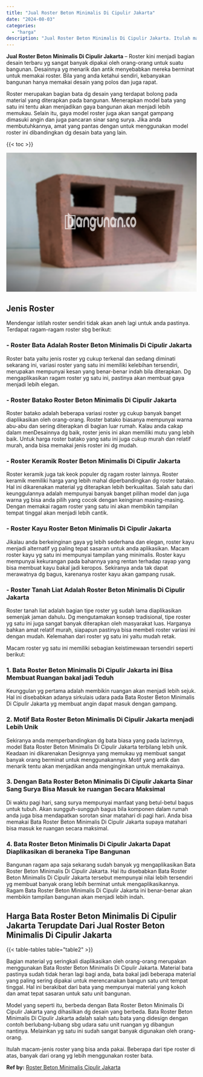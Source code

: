 ```yaml
---
title: "Jual Roster Beton Minimalis Di Cipulir Jakarta"
date: "2024-08-03"
categories: 
  - "harga"
description: "Jual Roster Beton Minimalis Di Cipulir Jakarta. Itulah macam-jenis roster yang bisa anda pakai. Beberapa dari tipe roster di atas, banyak dari orang yg lebih..."
---
```


**Jual Roster Beton Minimalis Di Cipulir Jakarta** – Roster kini menjadi bagian desain terbaru yg sangat banyak dipakai oleh orang-orang untuk suatu bangunan. Desainnya yg menarik dan antik menyebabkan mereka berminat untuk memakai roster. Bila yang anda ketahui sendiri, kebanyakan bangunan hanya memakai desain yang polos dan juga rapat.

Roster merupakan bagian bata dg desain yang terdapat bolong pada material yang diterapkan pada bangunan. Menerapkan model bata yang satu ini tentu akan menjadikan gaya bangunan akan menjadi lebih memukau. Selain itu, gaya model roster juga akan sangat gampang dimasuki angin dan juga pancaran sinar sang surya. Jika anda membutuhkannya, amat yang pantas dengan untuk menggunakan model roster ini dibandingkan dg desain bata yang lain.

{{< toc >}}

![Jual Roster Beton Minimalis Di Cipulir Jakarta](/images/bata-roster-minimalis-35.png)

## Jenis Roster

Mendengar istilah roster sendiri tidak akan aneh lagi untuk anda pastinya. Terdapat ragam-ragam roster sbg berikut:

### \- Roster Bata Adalah Roster Beton Minimalis Di Cipulir Jakarta

Roster bata yaitu jenis roster yg cukup terkenal dan sedang diminati sekarang ini, variasi roster yang satu ini memiliki kelebihan tersendiri, merupakan mempunyai kesan yang benar-benar indah bila diterapkan. Dg mengaplikasikan ragam roster yg satu ini, pastinya akan membuat gaya menjadi lebih elegan.

### \- Roster Batako Roster Beton Minimalis Di Cipulir Jakarta

Roster batako adalah beberapa variasi roster yg cukup banyak banget diaplikasikan oleh orang-orang. Roster batako biasanya mempunyai warna abu-abu dan sering diterapkan di bagian luar rumah. Kalau anda cakap dalam menDesainnya dg baik, roster jenis ini akan memiliki mutu yang lebih baik. Untuk harga roster batako yang satu ini juga cukup murah dan relatif murah, anda bisa memakai jenis roster ini dg mudah.

### \- Roster Keramik Roster Beton Minimalis Di Cipulir Jakarta

Roster keramik juga tak keok populer dg ragam roster lainnya. Roster keramik memiliki harga yang lebih mahal diperbandingkan dg roster batako. Hal ini dikarenakan material yg diterapkan lebih berkualitas. Salah satu dari keunggulannya adalah mempunyai banyak banget pilihan model dan juga warna yg bisa anda pilih yang cocok dengan keinginan masing-masing. Dengan memakai ragam roster yang satu ini akan membikin tampilan tempat tinggal akan menjadi lebih cantik.

### \- Roster Kayu Roster Beton Minimalis Di Cipulir Jakarta

Jikalau anda berkeinginan gaya yg lebih sederhana dan elegan, roster kayu menjadi alternatif yg paling tepat sasaran untuk anda aplikasikan. Macam roster kayu yg satu ini mempunyai tampilan yang minimalis. Roster kayu mempunyai kekurangan pada bahannya yang rentan terhadap rayap yang bisa membuat kayu bakal jadi keropos. Sekiranya anda tak dapat merawatnya dg bagus, karenanya roster kayu akan gampang rusak.

### \- Roster Tanah Liat Adalah Roster Beton Minimalis Di Cipulir Jakarta

Roster tanah liat adalah bagian tipe roster yg sudah lama diaplikasikan semenjak jaman dahulu. Dg mengutamakan konsep tradisional, tipe roster yg satu ini juga sangat banyak diterapkan oleh masyarakat luas. Harganya bahkan amat relatif murah, siapapun pastinya bisa membeli roster variasi ini dengan mudah. Kelemahan dari roster yg satu ini yaitu mudah retak.

Macam roster yg satu ini memiliki sebagian keistimewaan tersendiri seperti berikut:

### 1\. Bata Roster Beton Minimalis Di Cipulir Jakarta ini Bisa Membuat Ruangan bakal jadi Teduh

Keunggulan yg pertama adalah membikin ruangan akan menjadi lebih sejuk. Hal ini disebabkan adanya sirkulais udara pada Bata Roster Beton Minimalis Di Cipulir Jakarta yg membuat angin dapat masuk dengan gampang.

### 2\. Motif Bata Roster Beton Minimalis Di Cipulir Jakarta menjadi Lebih Unik

Sekiranya anda memperbandingkan dg bata biasa yang pada lazimnya, model Bata Roster Beton Minimalis Di Cipulir Jakarta terbilang lebih unik. Keadaan ini dikarenakan Designnya yang memukau yg membuat sangat banyak orang berminat untuk menggunakannya. Motif yang antik dan menarik tentu akan menjadikan anda menginginkan untuk memakainya.

### 3\. Dengan Bata Roster Beton Minimalis Di Cipulir Jakarta Sinar Sang Surya Bisa Masuk ke ruangan Secara Maksimal

Di waktu pagi hari, sang surya mempunyai manfaat yang betul-betul bagus untuk tubuh. Akan sungguh-sungguh bagus bila komponen dalam rumah anda juga bisa mendapatkan sorotan sinar matahari di pagi hari. Anda bisa memakai Bata Roster Beton Minimalis Di Cipulir Jakarta supaya matahari bisa masuk ke ruangan secara maksimal.

### 4\. Bata Roster Beton Minimalis Di Cipulir Jakarta Dapat Diaplikasikan di beraneka Tipe Bangunan

Bangunan ragam apa saja sekarang sudah banyak yg mengaplikasikan Bata Roster Beton Minimalis Di Cipulir Jakarta. Hal itu disebabkan Bata Roster Beton Minimalis Di Cipulir Jakarta tersebut mempunyai nilai lebih tersendiri yg membuat banyak orang lebih berminat untuk mengaplikasikannya. Ragam Bata Roster Beton Minimalis Di Cipulir Jakarta ini benar-benar akan membikin tampilan bangunan akan menjadi lebih indah.

## Harga Bata Roster Beton Minimalis Di Cipulir Jakarta Terupdate Dari Jual Roster Beton Minimalis Di Cipulir Jakarta

{{< table-tables table="table2" >}}

Bagian material yg seringkali diaplikasikan oleh orang-orang merupakan menggunakan Bata Roster Beton Minimalis Di Cipulir Jakarta. Material bata pastinya sudah tidak heran lagi bagi anda, bata bakal jadi beberapa material yang paling sering dipakai untuk merencanakan bangun satu unit tempat tinggal. Hal ini berakibat dari bata yang mempunyai material yang kokoh dan amat tepat sasaran untuk satu unit bangunan.

Model yang seperti itu, berbeda dengan Bata Roster Beton Minimalis Di Cipulir Jakarta yang dihasilkan dg desain yang berbeda. Bata Roster Beton Minimalis Di Cipulir Jakarta adalah salah satu bata yang didesign dengan contoh berlubang-lubang sbg udara satu unit ruangan yg dibangun nantinya. Melainkan yg satu ini sudah sangat banyak digunakan oleh orang-orang.

Itulah macam-jenis roster yang bisa anda pakai. Beberapa dari tipe roster di atas, banyak dari orang yg lebih menggunakan roster bata.

**Ref by:** [Roster Beton Minimalis Cipulir Jakarta](https://id.wikipedia.org/wiki/Roster)
